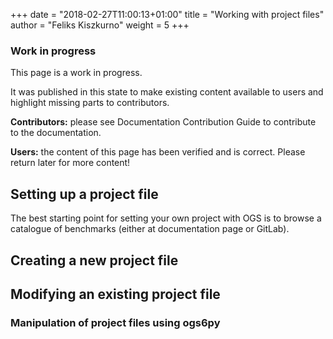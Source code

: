 +++
date = "2018-02-27T11:00:13+01:00"
title = "Working with project files"
author = "Feliks Kiszkurno"
weight = 5
+++
<div class="note">

### Work in progress

This page is a work in progress.

It was published in this state to make existing content available to users and highlight missing parts to contributors.

**Contributors:** please see Documentation Contribution Guide to contribute to the documentation.

**Users:** the content of this page has been verified and is correct. Please return later for more content!

</div>

## Setting up a project file

The best starting point for setting your own project with OGS is to browse a catalogue of benchmarks (either at documentation
page or GitLab).

## Creating a new project file

## Modifying an existing project file

### Manipulation of project files using ogs6py
